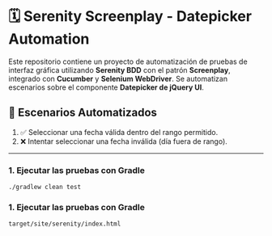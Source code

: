 # 🗓️ Serenity Screenplay - Datepicker Automation

Este repositorio contiene un proyecto de automatización de pruebas de interfaz gráfica utilizando **Serenity BDD** con el patrón **Screenplay**, integrado con **Cucumber** y **Selenium WebDriver**. Se automatizan escenarios sobre el componente **Datepicker de jQuery UI**.

## 🧪 Escenarios Automatizados

1. ✅ Seleccionar una fecha válida dentro del rango permitido.  
2. ❌ Intentar seleccionar una fecha inválida (día fuera de rango).

---


### 1. Ejecutar las pruebas con Gradle

```
./gradlew clean test
```

### 1. Ejecutar las pruebas con Gradle

```
target/site/serenity/index.html  
